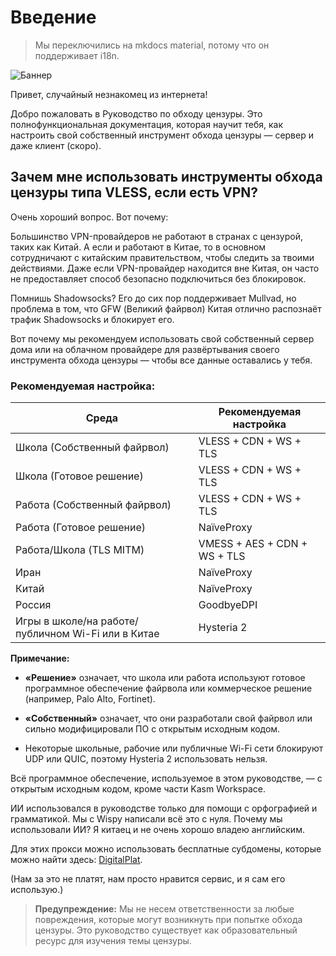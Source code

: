 # Введение

> Мы переключились на mkdocs material, потому что он поддерживает i18n.

![Баннер](https://files.catbox.moe/1mcjvr.png)

Привет, случайный незнакомец из интернета!

Добро пожаловать в Руководство по обходу цензуры. Это полнофункциональная документация, которая научит тебя, как настроить свой собственный инструмент обхода цензуры — сервер и даже клиент (скоро).

## Зачем мне использовать инструменты обхода цензуры типа VLESS, если есть VPN?

Очень хороший вопрос. Вот почему:

Большинство VPN-провайдеров не работают в странах с цензурой, таких как Китай. А если и работают в Китае, то в основном сотрудничают с китайским правительством, чтобы следить за твоими действиями. Даже если VPN-провайдер находится вне Китая, он часто не предоставляет способ безопасно подключиться без блокировок.

Помнишь Shadowsocks? Его до сих пор поддерживает Mullvad, но проблема в том, что GFW (Великий файрвол) Китая отлично распознаёт трафик Shadowsocks и блокирует его.

Вот почему мы рекомендуем использовать свой собственный сервер дома или на облачном провайдере для развёртывания своего инструмента обхода цензуры — чтобы все данные оставались у тебя.

### Рекомендуемая настройка:

| Среда                                              | Рекомендуемая настройка      |
| -------------------------------------------------- | ---------------------------- |
| Школа (Собственный файрвол)                        | VLESS + CDN + WS + TLS       |
| Школа (Готовое решение)                            | VLESS + CDN + WS + TLS       |
| Работа (Собственный файрвол)                       | VLESS + CDN + WS + TLS       |
| Работа (Готовое решение)                           | NaïveProxy                   |
| Работа/Школа (TLS MITM)                            | VMESS + AES + CDN + WS + TLS |
| Иран                                               | NaïveProxy                   |
| Китай                                              | NaïveProxy                   |
| Россия                                             | GoodbyeDPI                   |
| Игры в школе/на работе/публичном Wi-Fi или в Китае | Hysteria 2                   |

**Примечание:**

* **«Решение»** означает, что школа или работа используют готовое программное обеспечение файрвола или коммерческое решение (например, Palo Alto, Fortinet).

* **«Собственный»** означает, что они разработали свой файрвол или сильно модифицировали ПО с открытым исходным кодом.

* Некоторые школьные, рабочие или публичные Wi-Fi сети блокируют UDP или QUIC, поэтому Hysteria 2 использовать нельзя.

Всё программное обеспечение, используемое в этом руководстве, — с открытым исходным кодом, кроме части Kasm Workspace.

ИИ использовался в руководстве только для помощи с орфографией и грамматикой. Мы с Wispy написали всё это с нуля. Почему мы использовали ИИ? Я китаец и не очень хорошо владею английским.

Для этих прокси можно использовать бесплатные субдомены, которые можно найти здесь: [DigitalPlat](https://dash.domain.digitalplat.org).

(Нам за это не платят, нам просто нравится сервис, и я сам его использую.)

> **Предупреждение:** Мы не несем ответственности за любые повреждения, которые могут возникнуть при попытке обхода цензуры. Это руководство существует как образовательный ресурс для изучения темы цензуры.
